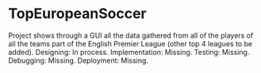 # TopEuropeanSoccer
Project shows through a GUI all the data gathered from all of the players of all the teams part of the English Premier League (other top 4 leagues to be added).
Designing: In process.
Implementation: Missing.
Testing: Missing.
Debugging: Missing.
Deployment: Missing.

